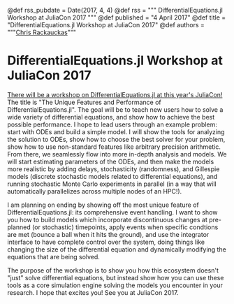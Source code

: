 @def rss_pubdate = Date(2017, 4, 4)
@def rss = """ DifferentialEquations.jl Workshop at JuliaCon 2017 """
@def published = "4 April 2017"
@def title = "DifferentialEquations.jl Workshop at JuliaCon 2017"
@def authors = """<a href="https://github.com/ChrisRackauckas">Chris Rackauckas</a>"""  

# DifferentialEquations.jl Workshop at JuliaCon 2017

[There will be a workshop on DifferentialEquations.jl at this year's JuliaCon!](https://juliacon.org/2017/talks.html)
The title is "The Unique Features and Performance of DifferentialEquations.jl".
The goal will be to teach new users how to solve a wide variety of differential
equations, and show how to achieve the best possible performance. I hope to lead
users through an example problem: start with ODEs and build a simple model. I
will show the tools for analyzing the solution to ODEs, show how to choose the
best solver for your problem, show how to use non-standard features like arbitrary
precision arithmetic. From there, we seamlessly flow into more in-depth
analysis and models. We will start estimating parameters of the ODEs, and then
make the models more realistic by adding delays, stochasticity (randomness), and
Gillespie models (discrete stochastic models related to differential equations),
and running stochastic Monte Carlo experiments in parallel (in a way that will
automatically parallelizes across multiple nodes of an HPC!).

I am planning on ending by showing off the most unique feature of DifferentialEquations.jl:
its comprehensive event handling. I want to show you how to build models which
incorporate discontinuous changes at pre-planned (or stochastic) timepoints,
apply events when specific condtions are met (bounce a ball when it hits the ground),
and use the integrator interface to have complete control over the system, doing
things like changing the size of the differential equation and dynamically
modifying the equations that are being solved.

The purpose of the workshop is to show you how this ecosystem doesn't "just" solve
differential equations, but instead show how you can use these tools as a core
simulation engine solving the models you encounter in your research. I hope that
excites you! See you at JuliaCon 2017.
